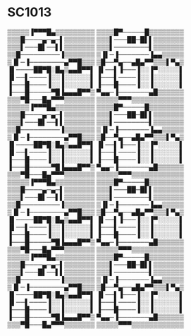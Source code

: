 # SC1013
 
▒▒▒▒▒▐▀▀▀█▄▒▒▒▒▒▒▒▒▒
▒▒▒▒█▀─────█▒▒▒▒▒▒▒▒
▒▒▒█────▄─▄─▌▒▒▒▒▒▒▒
▒▒▒▌───██─█▌▌▒▒▒▒▒▒▒
▒▒▒▌───█▌──▌▌▒▒▒▒▒▒▒
▒▒▒▌────────▌▒▒▒▒▒▒▒
▒▒█─────────▐▒▒▒▒▒▒▒
▒▐▌─▐───────▐▄▄▒▒▒▒▒
▒▐▌─▐────────▄▀▀█▒▒▒
▒█──▀▄──▄█▄▀▀▒▒▒▌▀▄▒
▐▌────██▀█░█▄▒▄▄█▀▀▌
▐▌──▌▐───▐░░▐▀░░░░░▌
▐▌──▌────▐░░▐░░░░░░▌
▐───▌────▐░░▐░░░░░░▌
▐───█────▐░░▐░░░░░░▌
▐───█────▐░░▐░░░░░░▌
▐───█─────▀█▐▄▄▄█▀▀▒
▀▄▄─▐───────▄█▒▒▒▒▒▒
▒▒▒▀█───█▄▀▀▀▒▒▒▒▒▒▒
▒▒▒▒▒▀▀▀▒▒▒▒▒▒▒▒▒▒▒▒
▒▒▒▒▒▐▀▀▀█▄▒▒▒▒▒▒▒▒▒
▒▒▒▒█▀─────█▒▒▒▒▒▒▒▒
▒▒▒█────▄─▄─▌▒▒▒▒▒▒▒
▒▒▒▌───██─█▌▌▒▒▒▒▒▒▒
▒▒▒▌───█▌──▌▌▒▒▒▒▒▒▒
▒▒▒▌────────▌▒▒▒▒▒▒▒
▒▒█─────────▐▒▒▒▒▒▒▒
▒▐▌─▐───────▐▄▄▒▒▒▒▒
▒▐▌─▐────────▄▀▀█▒▒▒
▒█──▀▄──▄█▄▀▀▒▒▒▌▀▄▒
▐▌────██▀█░█▄▒▄▄█▀▀▌
▐▌──▌▐───▐░░▐▀░░░░░▌
▐▌──▌────▐░░▐░░░░░░▌
▐───▌────▐░░▐░░░░░░▌
▐───█────▐░░▐░░░░░░▌
▐───█────▐░░▐░░░░░░▌
▐───█─────▀█▐▄▄▄█▀▀▒
▀▄▄─▐───────▄█▒▒▒▒▒▒
▒▒▒▀█───█▄▀▀▀▒▒▒▒▒▒▒
▒▒▒▒▒▀▀▀▒▒▒▒▒▒▒▒▒▒▒▒
▒▒▒▒▒▐▀▀▀█▄▒▒▒▒▒▒▒▒▒
▒▒▒▒█▀─────█▒▒▒▒▒▒▒▒
▒▒▒█────▄─▄─▌▒▒▒▒▒▒▒
▒▒▒▌───██─█▌▌▒▒▒▒▒▒▒
▒▒▒▌───█▌──▌▌▒▒▒▒▒▒▒
▒▒▒▌────────▌▒▒▒▒▒▒▒
▒▒█─────────▐▒▒▒▒▒▒▒
▒▐▌─▐───────▐▄▄▒▒▒▒▒
▒▐▌─▐────────▄▀▀█▒▒▒
▒█──▀▄──▄█▄▀▀▒▒▒▌▀▄▒
▐▌────██▀█░█▄▒▄▄█▀▀▌
▐▌──▌▐───▐░░▐▀░░░░░▌
▐▌──▌────▐░░▐░░░░░░▌
▐───▌────▐░░▐░░░░░░▌
▐───█────▐░░▐░░░░░░▌
▐───█────▐░░▐░░░░░░▌
▐───█─────▀█▐▄▄▄█▀▀▒
▀▄▄─▐───────▄█▒▒▒▒▒▒
▒▒▒▀█───█▄▀▀▀▒▒▒▒▒▒▒
▒▒▒▒▒▀▀▀▒▒▒▒▒▒▒▒▒▒▒▒
▒▒▒▒▒▐▀▀▀█▄▒▒▒▒▒▒▒▒▒
▒▒▒▒█▀─────█▒▒▒▒▒▒▒▒
▒▒▒█────▄─▄─▌▒▒▒▒▒▒▒
▒▒▒▌───██─█▌▌▒▒▒▒▒▒▒
▒▒▒▌───█▌──▌▌▒▒▒▒▒▒▒
▒▒▒▌────────▌▒▒▒▒▒▒▒
▒▒█─────────▐▒▒▒▒▒▒▒
▒▐▌─▐───────▐▄▄▒▒▒▒▒
▒▐▌─▐────────▄▀▀█▒▒▒
▒█──▀▄──▄█▄▀▀▒▒▒▌▀▄▒
▐▌────██▀█░█▄▒▄▄█▀▀▌
▐▌──▌▐───▐░░▐▀░░░░░▌
▐▌──▌────▐░░▐░░░░░░▌
▐───▌────▐░░▐░░░░░░▌
▐───█────▐░░▐░░░░░░▌
▐───█────▐░░▐░░░░░░▌
▐───█─────▀█▐▄▄▄█▀▀▒
▀▄▄─▐───────▄█▒▒▒▒▒▒
▒▒▒▀█───█▄▀▀▀▒▒▒▒▒▒▒
▒▒▒▒▒▀▀▀▒▒▒▒▒▒▒▒▒▒▒▒

